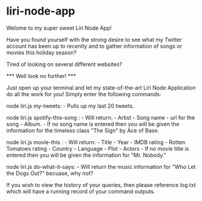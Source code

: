 # liri-node-app

Welome to my super sweet Liri Node App!

Have you found yourself with the strong desire to see what my Twitter account has been up to recently and to gather information of songs or movies this holiday season?

Tired of looking on several different websites?

*** Well look no further! ***

Just open up your terminal and let my state-of-the-art Liri Node Application do all the work for you!
Simply enter the following commands:

  node liri.js my-tweets:
    - Pulls up my last 20 tweets.
    
  node liri.js spotify-this-song <song name here>:
    - Will return:
      - Artist
      - Song name
      - url for the song
      - Album.
    - If no song name is entered then you will be given the information for the timeless class "The Sign" by Ace of Base.
    
  node liri.js movie-this <movie title here>:
    - Will return:
      - Title
      - Year
      - IMDB rating
      - Rotten Tomatoes rating
      - Country
      - Language
      - Plot
      - Actors
    - If no movie title is entered then you will be given the information for "Mr. Nobody."
    
  node liri.js do-what-it-says:
    - Will return the music information for "Who Let the Dogs Out?" becuase, why not?
    
  If you wish to view the history of your queries, then please reference log.txt which will have a running record of your command outputs.
